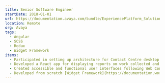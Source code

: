 ```yaml
---
title: Senior Software Engineer
startDate: 2018-01-01
url: https://documentation.avaya.com/bundle/ExperiencePlatform_Solution_Description_10/page/Avaya_Workspaces_overview.html
location: Remote
org: Avaya
tags:
  - Angular
  - SCSS
  - Redux
  - Widget Framework
items:
  - Participated in setting up architecture for Contact Centre desktop client for handling customer interactions supporting multiple channels such as Voice, SMS, Chat, Messaging, Video. Client is used by **millions of users**, and is built in Angular framework using Redux for state management.
  - Developed a React app for displaying reports on work collected and updated data in real-time.
  - Created accessible and functional user interfaces following Web Content Accessibility Guidelines 2.0
  - Developed from scratch [Widget Framework](https://documentation.workspaces.avayacloud.com/widget-framework) containing various user interface components, and API for displaying different user functionalities.
---
```

